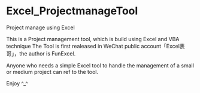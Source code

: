 # Excel_ProjectmanageTool
Project manage using Excel

This is a Project management tool, which is build using Excel and VBA technique 
The Tool is first realeased  in WeChat public account「Excel表哥」，the author is FunExcel.

Anyone who needs a simple Excel tool to handle the management of a small or medium project can ref to the tool.

Enjoy ^_^
